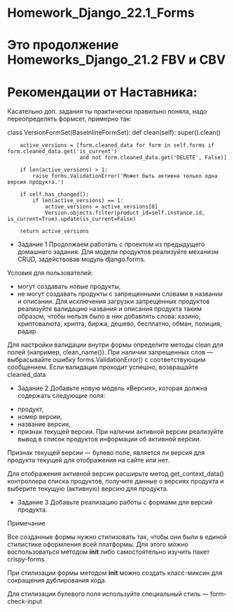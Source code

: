 # Homework_Django_22.1_Forms
# Это продолжение Homeworks_Django_21.2 FBV и CBV

# Рекомендации от Наставника:
Касательно доп. задания ты практически правильно поняла, надо переопределять формсет, примерно так:



class VersionFormSet(BaseInlineFormSet):
    def clean(self):
        super().clean()

        active_versions = [form.cleaned_data for form in self.forms if form.cleaned_data.get('is_current')
                           and not form.cleaned_data.get('DELETE', False)]

        if len(active_versions) > 1:
            raise forms.ValidationError('Может быть активна только одна версия продукта.')

        if self.has_changed():
            if len(active_versions) == 1:
                active_versions = active_versions[0]
                Version.objects.filter(product_id=self.instance.id, is_current=True).update(is_current=False)

        return active_versions

* Задание 1
Продолжаем работать с проектом из предыдущего домашнего задания. Для модели продуктов реализуйте механизм CRUD, задействовав модуль 
django.forms.

Условия для пользователей:

 - могут создавать новые продукты,
 - не могут создавать продукты с запрещенными словами в названии и описании.
Для исключения загрузки запрещенных продуктов реализуйте валидацию названия и описания продукта таким образом, чтобы нельзя было в них добавлять слова: казино, криптовалюта, крипта, биржа, дешево, бесплатно, обман, полиция, радар.

Для настройки валидации внутри формы определите методы clean для полей (например, clean_name()). При наличии запрещенных слов — выбрасывайте ошибку forms.ValidationError()
 с соответствующим сообщением. Если валидация проходит успешно, возвращайте cleaned_data

* Задание 2
Добавьте новую модель «Версия», которая должна содержать следующие поля:

- продукт,
- номер версии,
- название версии,
- признак текущей версии.
При наличии активной версии реализуйте вывод в список продуктов информации об активной версии.

Признак текущей версии — булево поле, является ли версия для продукта текущей для отображения на сайте или нет.

Для отображения активной версии расширьте метод get_context_data()
 контроллера списка продуктов, получите данные о версиях продукта и выберите текущую (активную) версию для продукта.

* Задание 3
Добавьте реализацию работы с формами для версий продукта.

Примечание

Все созданные формы нужно стилизовать так, чтобы они были в единой стилистике оформления всей платформы. Для этого можно воспользоваться методом 
__init__
 либо самостоятельно изучить пакет crispy-forms.

При стилизации формы методом 
__init__
 можно создать класс-миксин для сокращения дублирования кода.

Для стилизации булевого поля используйте специальный стиль — 
form-check-input
